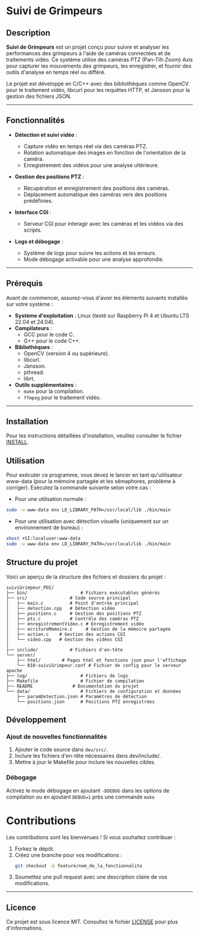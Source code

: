 # Suivi de Grimpeurs

## Description

**Suivi de Grimpeurs** est un projet conçu pour suivre et analyser les performances des grimpeurs à l'aide de caméras connectées et de traitements vidéo. Ce système utilise des caméras PTZ (Pan-Tilt-Zoom) Axis pour capturer les mouvements des grimpeurs, les enregistrer, et fournir des outils d'analyse en temps réel ou différé.

Le projet est développé en C/C++ avec des bibliothèques comme OpenCV pour le traitement vidéo, libcurl pour les requêtes HTTP, et Jansson pour la gestion des fichiers JSON.

---

## Fonctionnalités

- **Détection et suivi vidéo** :
  - Capture vidéo en temps réel via des caméras PTZ.
  - Rotation automatique des images en fonction de l'orientation de la caméra.
  - Enregistrement des vidéos pour une analyse ultérieure.

- **Gestion des positions PTZ** :
  - Récupération et enregistrement des positions des caméras.
  - Déplacement automatique des caméras vers des positions prédéfinies.

- **Interface CGI** :
  - Serveur CGI pour interagir avec les caméras et les vidéos via des scripts.

- **Logs et débogage** :
  - Système de logs pour suivre les actions et les erreurs.
  - Mode débogage activable pour une analyse approfondie.

---

## Prérequis

Avant de commencer, assurez-vous d'avoir les éléments suivants installés sur votre système :

- **Système d'exploitation** : Linux (testé sur Raspberry Pi 4 et Ubuntu LTS 22.04 et 24.04).
- **Compilateurs** :
    - GCC pour le code C.
    - G++ pour le code C++.
- **Bibliothèques** :
    - OpenCV (version 4 ou supérieure).
    - libcurl.
    - Jansson.
    - pthread.
    - librt.
- **Outils supplémentaires** :
    - `make` pour la compilation.
    - `ffmpeg` pour le traitement vidéo.

---

## Installation

Pour les instructions détaillées d'installation, veuillez consulter le fichier [INSTALL](INSTALL).

## Utilisation 

Pour exécuter ce programme, vous devez le lancer en tant qu'utilisateur www-data (pour la mémoire partagée et les sémaphores, problème à corriger). Exécutez la commande suivante selon votre cas :

- Pour une utilisation normale :
```sh
sudo -u www-data env LD_LIBRARY_PATH=/usr/local/lib ./bin/main
```

- Pour une utilisation avec détection visuelle (uniquement sur un environnement de bureau) :
```sh
xhost +SI:localuser:www-data
sudo -u www-data env LD_LIBRARY_PATH=/usr/local/lib ./bin/main
```

## Structure du projet
Voici un aperçu de la structure des fichiers et dossiers du projet :

```
suiviGrimpeur_PDI/
├── bin/                    # Fichiers exécutables générés
├── src/                # Code source principal
│   ├── main.c          # Point d'entrée principal
│   ├── detection.cpp   # Détection vidéo
│   ├── positions.c     # Gestion des positions PTZ
│   ├── ptz.c           # Contrôle des caméras PTZ
│   ├── enregistrementVideo.c # Enregistrement vidéo
│   ├── ecritureMemoire.c     # Gestion de la mémoire partagée
│   ├── action.c    # Gestion des actions CGI
│   └── video.cpp   # Gestion des vidéos CGI
│
├── include/            # Fichiers d'en-tête
└── server/
    ├── html/        # Pages html et fonctions json pour l'affichage
    └── 010-suiviGrimpeur.conf # Fichier de config pour le serveur apache 
├── log/                    # Fichiers de logs
├── Makefile                # Fichier de compilation
├── README               # Documentation du projet
└── data/                   # Fichiers de configuration et données
    ├── paramDetection.json # Paramètres de détection
    └── positions.json      # Positions PTZ enregistrées
```

## Développement
### Ajout de nouvelles fonctionnalités
1. Ajouter le code source dans ```dev/src/```.
2. Inclure les fichiers d'en-tête nécessaires dans dev/include/.
3. Mettre à jour le Makefile pour inclure les nouvelles cibles.

### Débogage
Activez le mode débogage en ajoutant ```-DDEBUG``` dans les options de compilation ou en ajoutant ```DEBUG=1``` près une commande ```make```

# Contributions

Les contributions sont les bienvenues ! Si vous souhaitez contribuer :
1. Forkez le dépôt.
2. Créez une branche pour vos modifications :
   ```bash
   git checkout -b feature/nom_de_la_fonctionnalite
   ```
3. Soumettez une pull request avec une description claire de vos modifications.

---

## Licence

Ce projet est sous licence MIT. Consultez le fichier [LICENSE](LICENSE) pour plus d'informations.